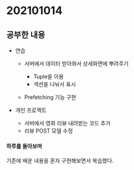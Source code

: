 # 202101014

## 공부한 내용
+ 연습
  - 서버에서 데이터 받아와서 상세화면에 뿌려주기
    * Tuple을 이용
    * 섹션을 나눠서 표시
     
  - Prefetching 기능 구현

+ 개인 프로젝트
  - 서버에서 영화 리뷰 내려받는 코드 추가
  - 리뷰 POST 모델 수정
    
#### 하루를 돌아보며
기존에 배운 내용을 혼자 구현해보면서 복습했다.
